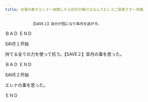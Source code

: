 ```yaml
---
title: 白濁の蒼きエレナ～射精したら封印が解けるなんてむしろご褒美です～攻略
---
```


                【SAVE１】自分が囮になり皐月を逃がす。

ＢＡＤ ＥＮＤ

SAVE１开始

持てる全ての力を使って抗う。【SAVE２】皐月の事を思った。

ＢＡＤ ＥＮＤ

SAVE２开始

エレナの事を思った。

ＥＮＤ
              
